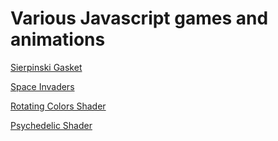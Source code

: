 # Various Javascript games and animations 

[Sierpinski Gasket](https://brian-w-smith.github.io/javascript-graphics/sierpinski.html)

[Space Invaders](https://brian-w-smith.github.io/javascript-graphics/invaders.html)

[Rotating Colors Shader](https://brian-w-smith.github.io/javascript-graphics/rotating-colors.html)

[Psychedelic Shader](https://brian-w-smith.github.io/javascript-graphics/psychedelic-shader.html)
